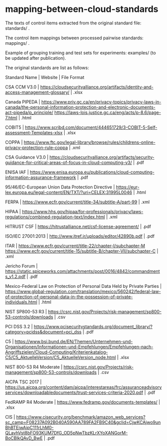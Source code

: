 # mapping-between-cloud-standards

The texts of control items extracted from the original standard file: standards/ .

The control item mappings between processed pairwise standards: mappings/ .

Example of grouping training and test sets for experiments: examples/ (to be updated after publication).

The original standards are list as follows:

Standard Name   |   Website    |    File Format

CSA CCM V3.0	| 	https://cloudsecurityalliance.org/artifacts/identity-and-access-management-glossary/	| .xlsx

Canada PIPEDA	| https://www.priv.gc.ca/en/privacy-topics/privacy-laws-in-canada/the-personal-information-protection-and-electronic-documents-act-pipeda/p_principle/ 
               https://laws-lois.justice.gc.ca/eng/acts/p-8.6/page-7.html	| .html

COBIT5	| https://www.scribd.com/document/444651729/3-COBIT-5-Self-assessment-Templates-xlsx	| .xlsx

COPPA	| https://www.ftc.gov/legal-library/browse/rules/childrens-online-privacy-protection-rule-coppa	| .xml

CSA Guidance V3.0	| https://cloudsecurityalliance.org/artifacts/security-guidance-for-critical-areas-of-focus-in-cloud-computing-v3/	| .pdf

ENISA IAF	| https://www.enisa.europa.eu/publications/cloud-computing-information-assurance-framework	| .pdf

95/46/EC-European Union Data Protection Directive	| https://eur-lex.europa.eu/legal-content/EN/TXT/?uri=CELEX:31995L0046	| .html

FERPA	| https://www.ecfr.gov/current/title-34/subtitle-A/part-99	| .xml

HIPAA	| https://www.hhs.gov/hipaa/for-professionals/privacy/laws-regulations/combined-regulation-text/index.html	| .xml

HITRUST CSF	| https://hitrustalliance.net/csf-license-agreement/	| .pdf

ISO/IEC 27001:2013	| http://www.itref.ir/uploads/editor/42890b.pdf	| .pdf

ITAR	| https://www.ecfr.gov/current/title-22/chapter-I/subchapter-M
				https://www.ecfr.gov/current/title-15/subtitle-B/chapter-VII/subchapter-C	| .xml

Jericho Forum	| https://static.spiceworks.com/attachments/post/0016/4842/commandments_v1.2.pdf	| .pdf

Mexico-Federal Law on Protection of Personal Data Held by Private Parties	| https://www.global-regulation.com/translation/mexico/560242/federal-law-of-protection-of-personal-data-in-the-possession-of-private-individuals.html	| .html

NIST SP800-53 R3	| https://csrc.nist.gov/Projects/risk-management/sp800-53-controls/downloads	| .csv

PCI DSS 3.2	| https://www.pcisecuritystandards.org/document_library/?category=pcidss&document=pci_dss	| .pdf

C5	| https://www.bsi.bund.de/EN/Themen/Unternehmen-und-Organisationen/Informationen-und-Empfehlungen/Empfehlungen-nach-Angriffszielen/Cloud-Computing/Kriterienkatalog-C5/C5_AktuelleVersion/C5_AktuelleVersion_node.html	| .xlsx

NIST 800-53 R4 Moderate	| https://csrc.nist.gov/Projects/risk-management/sp800-53-controls/downloads	| .csv

AICPA TSC 2017	| https://us.aicpa.org/content/dam/aicpa/interestareas/frc/assuranceadvisoryservices/downloadabledocuments/trust-services-criteria-2020.pdf	| .pdf

FedRAMP R4 Moderate	| https://www.fedramp.gov/documents-templates/	| .xlsx

CIS	| https://www.cisecurity.org/benchmark/amazon_web_services?sc_camp=F08237A092B040A590AA789FA2FB9C40&gclid=CjwKCAjwo9unBhBTEiwAipC111rLhM0-QLavhVst8bFO93KUM7DfG_OD5pNwTbzKLrXYoXANGorM-BoCBlkQAvD_BwE	| .pdf
